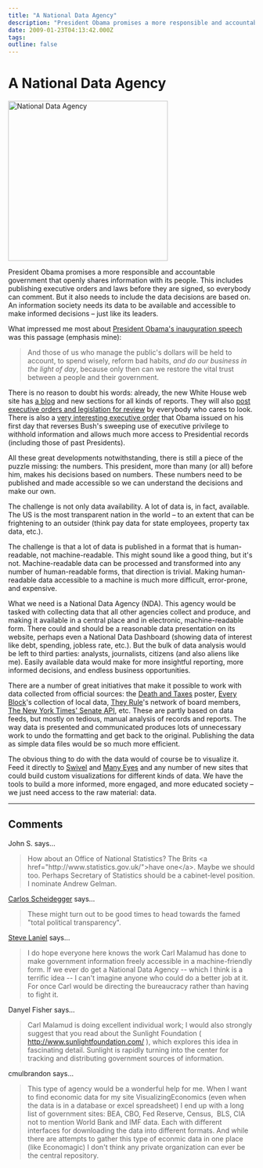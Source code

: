 ```yaml
---
title: "A National Data Agency"
description: "President Obama promises a more responsible and accountable government that openly shares information with its people. This includes publishing executive orders and laws before they are signed, so everybody can comment. But it also needs to include the data decisions are based on. An information society needs its data to be available and accessible to make informed decisions &ndash; just like its leaders."
date: 2009-01-23T04:13:42.000Z
tags: 
outline: false
---
```


# A National Data Agency

<a href="http://eagereyes.org/blog/2009/a-national-data-agency.html"><img src="http://eagereyes.org/media/2009/nda.png" border="0" alt="National Data Agency" width="326" height="326" /></a>

President Obama promises a more responsible and accountable government that openly shares information with its people. This includes publishing executive orders and laws before they are signed, so everybody can comment. But it also needs to include the data decisions are based on. An information society needs its data to be available and accessible to make informed decisions &ndash; just like its leaders.

What impressed me most about <a href="http://www.nytimes.com/2009/01/20/us/politics/20text-obama.html?pagewanted=all">President Obama's inauguration speech</a> was this passage (emphasis mine):

<blockquote>
And those of us who manage the public's dollars will be held to account, to spend wisely, reform bad habits, <em>and do our business in the light of day</em>, because only then can we restore the vital trust between a people and their government.

</blockquote>
There is no reason to doubt his words: already, the new White House web site has <a href="http://www.whitehouse.gov/blog/">a blog</a> and new sections for all kinds of reports. They will also <a href="http://www.whitehouse.gov/blog/change_has_come_to_whitehouse-gov/">post executive orders and legislation for review</a> by everybody who cares to look. There is also a <a href="http://www.whitehouse.gov/the_press_office/ExecutiveOrderPresidentialRecords/">very interesting executive order</a> that Obama issued on his first day that reverses Bush's sweeping use of executive privilege to withhold information and allows much more access to Presidential records (including those of past Presidents).

All these great developments notwithstanding, there is still a piece of the puzzle missing: the numbers. This president, more than many (or all) before him, makes his decisions based on numbers. These numbers need to be published and made accessible so we can understand the decisions and make our own.

The challenge is not only data availability. A lot of data is, in fact, available. The US is the most transparent nation in the world &ndash;&nbsp;to an extent that can be frightening to an outsider (think pay data for state employees, property tax data, etc.).

The challenge is that a lot of data is published in a format that is human-readable, not machine-readable. This might sound like a good thing, but it's not. Machine-readable data can be processed and transformed into any number of human-readable forms, that direction is trivial. Making human-readable data accessible to a machine is much more difficult, error-prone, and expensive.

What we need is a National Data Agency (NDA). This agency would be tasked with collecting data that all other agencies collect and produce, and making it available in a central place and in electronic, machine-readable form. There could and should be a reasonable data presentation on its website, perhaps even a National Data Dashboard (showing data of interest like debt, spending, jobless rate, etc.). But the bulk of data analysis would be left to third parties: analysts, journalists, citizens (and also aliens like me). Easily available data would make for more insightful reporting, more informed decisions, and endless business opportunities.

There are a number of great initiatives that make it possible to work with data collected from official sources: the&nbsp;<a href="http://www.wallstats.com/deathandtaxes/">Death and Taxes</a> poster, <a href="http://www.everyblock.com/">Every Block</a>'s collection of local data, <a href="http://theyrule.net/">They Rule</a>'s network of board members, <a href="http://developer.nytimes.com/docs/congress_api/">The New York Times' Senate API</a>, etc. These are partly based on data feeds, but mostly on tedious, manual analysis of records and reports. The way data is presented and communicated produces lots of unnecessary work to undo the formatting and get back to the original. Publishing the data as simple data files would be so much more efficient.

The obvious thing to do with the data would of course be to visualize it. Feed it directly to <a href="http://www.swivel.com/official">Swivel</a> and <a href="http://services.alphaworks.ibm.com/manyeyes/">Many Eyes</a> and any number of new sites that could build custom visualizations for different kinds of data. We have the tools to build a more informed, more engaged, and more educated society &ndash; we just need access to the raw material: data.


---
## Comments

John S. says…
>	<p>How about an Office of National Statistics? The Brits &lt;a href="http://www.statistics.gov.uk/"&gt;have one&lt;/a&gt;. Maybe we should too. Perhaps Secretary of Statistics should be a cabinet-level position. I nominate Andrew Gelman.</p>

<a href="http://carlosscheidegger.wordpress.com" rel="nofollow noopener" target="_blank">Carlos Scheidegger</a> says…
>	<p>These might turn out to be good times to head towards the famed "total political transparency".</p>

<a href="http://stevereads.com/" rel="nofollow noopener" target="_blank">Steve Laniel</a> says…
>	<p>I do hope everyone here knows the work Carl Malamud has done to make government information freely accessible in a machine-friendly form. If we ever do get a National Data Agency -- which I think is a terrific idea -- I can't imagine anyone who could do a better job at it. For once Carl would be directing the bureaucracy rather than having to fight it.</p>

Danyel Fisher says…
>	<p>Carl Malamud is doing excellent individual work; I would also strongly suggest that you read about the Sunlight Foundation ( <a href="http://www.sunlightfoundation.com/">http://www.sunlightfoundation.com/</a>&nbsp;), which explores this idea in fascinating detail. Sunlight is rapidly turning into the center for tracking and distributing government sources of information.</p>

cmulbrandon says…
>	<p>This type of agency would be a wonderful help for me. When I want to find economic data for my site VisualizingEconomics (even when the data is in a database or excel spreadsheet) I end up with a long list of government sites: BEA, CBO, Fed Reserve, Census,&nbsp; BLS, CIA not to mention World Bank and IMF data. Each with different interfaces for downloading the data into different formats. And while there are attempts to gather this type of econmic data in one place (like Economagic) I don't think any private organization can ever be the central repository.</p>


